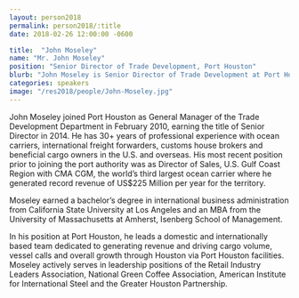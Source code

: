 ```yaml
---
layout: person2018
permalink: person2018/:title
date: 2018-02-26 12:00:00 -0600

title:  "John Moseley"
name: "Mr. John Moseley"
position: "Senior Director of Trade Development, Port Houston"
blurb: "John Moseley is Senior Director of Trade Development at Port Houston."
categories: speakers
image: "/res2018/people/John-Moseley.jpg"
---
```


John Moseley joined Port Houston as General Manager of the Trade Development Department in February 2010, earning the title of Senior Director in 2014. He has 30+ years of professional experience with ocean carriers, international freight forwarders, customs house brokers and beneficial cargo owners in the U.S. and overseas. His most recent position prior to joining the port authority was as Director of Sales, U.S. Gulf Coast Region with CMA CGM, the world’s third largest ocean carrier where he generated record revenue of US$225 Million per year for the territory.

Moseley earned a bachelor’s degree in international business administration from California State University at Los Angeles and an MBA from the University of Massachusetts at Amherst, Isenberg School of Management.

In his position at Port Houston, he leads a domestic and internationally based team dedicated to generating revenue and driving cargo volume, vessel calls and overall growth through Houston via Port Houston facilities. Moseley actively serves in leadership positions of the Retail Industry Leaders Association, National Green Coffee Association, American Institute for International Steel and the Greater Houston Partnership.

